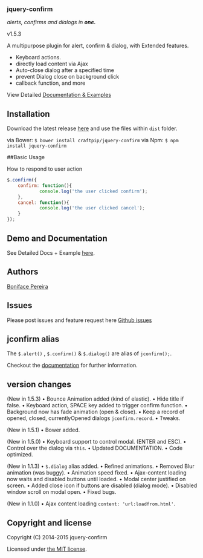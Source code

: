 ### jquery-confirm
*alerts, confirms and dialogs in* ***one.***

v1.5.3

A multipurpose plugin for alert, confirm & dialog, with Extended features.

* Keyboard actions. 
* directly load content via Ajax 
* Auto-close dialog after a specified time 
* prevent Dialog close on background click 
* callback function, and more


View Detailed [Documentation & Examples](http://craftpip.github.io/jquery-confirm)

## Installation

Download the latest release [here](https://github.com/craftpip/jquery-confirm/archive/master.zip) and use the files within `dist` folder.

via Bower:
`$ bower install craftpip/jquery-confirm`
via Npm:
`$ npm install jquery-confirm`

##Basic Usage

How to respond to user action
```js
$.confirm({
    confirm: function(){
            console.log('the user clicked confirm');
    },
    cancel: function(){
            console.log('the user clicked cancel');
    }
});
```

## Demo and Documentation

See Detailed Docs + Example [here](http://craftpip.github.io/jquery-confirm).

## Authors

[Boniface Pereira](https://github.com/craftpip)

## Issues

Please post issues and feature request here [Github issues](https://github.com/craftpip/jquery-confirm/issues)

## jconfirm alias

The `$.alert()` , `$.confirm()` & `$.dialog()` are alias of `jconfirm();`.

Checkout the [documentation](http://craftpip.github.io/jquery-confirm) for further information.

## version changes

(New in 1.5.3)
&bull; Bounce Animation added (kind of elastic).
&bull; Hide title if false.
&bull; Keyboard action, SPACE key added to trigger confirm function.
&bull; Background now has fade animation (open & close).
&bull; Keep a record of opened, closed, currentlyOpened dialogs `jconfirm.record`.
&bull; Tweaks.

(New in 1.5.1)
&bull; Bower added.

(New in 1.5.0)
&bull; Keyboard support to control modal. (ENTER and ESC).
&bull; Control over the dialog via `this`.
&bull; Updated DOCUMENTATION.
&bull; Code optimized.

(New in 1.1.3)
&bull; `$.dialog` alias added.
&bull; Refined animations.
&bull; Removed Blur animation (was buggy).
&bull; Animation speed fixed.
&bull; Ajax-content loading now waits and disabled buttons until loaded.
&bull; Modal center justified on screen.
&bull; Added close icon if buttons are disabled (dialog mode).
&bull; Disabled window scroll on modal open.
&bull; Fixed bugs.


(New in 1.1.0)
&bull; Ajax content loading `content: 'url:loadfrom.html'`.

## Copyright and license

Copyright (C) 2014-2015 jquery-confirm

Licensed under [the MIT license](LICENSE).
